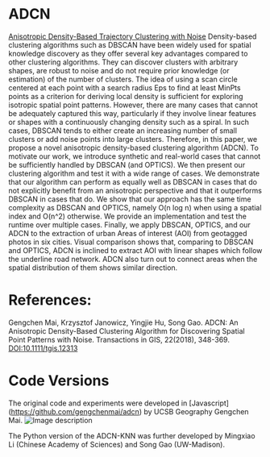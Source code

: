 # ADCN
[Anisotropic Density-Based Trajectory Clustering with Noise](https://github.com/gengchenmai/adcn) 
Density-based clustering algorithms such as DBSCAN have been widely used for spatial knowledge discovery as they offer several key advantages compared to other clustering algorithms. They can discover clusters with arbitrary shapes, are robust to noise and do not require prior knowledge (or estimation) of the number of clusters. The idea of using a scan circle centered at each point with a search radius Eps to find at least MinPts points as a criterion for deriving local density is sufficient for exploring isotropic spatial point patterns. However, there are many cases that cannot be adequately captured this way, particularly if they involve linear features or shapes with a continuously changing density such as a spiral. In such cases, DBSCAN tends to either create an increasing number of small clusters or add noise points into large clusters. Therefore, in this paper, we propose a novel anisotropic density-based clustering algorithm (ADCN). To motivate our work, we introduce synthetic and real-world cases that cannot be sufficiently handled by DBSCAN (and OPTICS). We then present our clustering algorithm and test it with a wide range of cases. We demonstrate that our algorithm can perform as equally well as DBSCAN in cases that do not explicitly benefit from an anisotropic perspective and that it outperforms DBSCAN in cases that do. We show that our approach has the same time complexity as DBSCAN and OPTICS, namely O(n log n) when using a spatial index and O(n^2) otherwise. We provide an implementation and test the runtime over multiple cases. Finally, we apply DBSCAN, OPTICS, and our ADCN to the extraction of urban Areas of interest (AOI) from geotagged photos in six cities. Visual comparison shows that, comparing to DBSCAN and OPTICS, ADCN is inclined to extract AOI with linear shapes which follow the underline road network. ADCN also turn out to connect areas when the spatial distribution of them shows similar direction.

# References:
Gengchen Mai, Krzysztof Janowicz, Yingjie Hu, Song Gao. ADCN: An Anisotropic Density-Based Clustering Algorithm for Discovering Spatial Point Patterns with Noise. Transactions in GIS, 22(2018), 348-369. [DOI:10.1111/tgis.12313](https://onlinelibrary.wiley.com/doi/full/10.1111/tgis.12313)
 

# Code Versions
The original code and experiments were developed in [Javascript] (https://github.com/gengchenmai/adcn) by UCSB Geography Gengchen Mai.
![Image description](https://github.com/gissong/ADCN/blob/master/figures/interface.png)

The Python version of the ADCN-KNN was further developed by Mingxiao Li (Chinese Academy of Sciences) and Song Gao (UW-Madison). 

